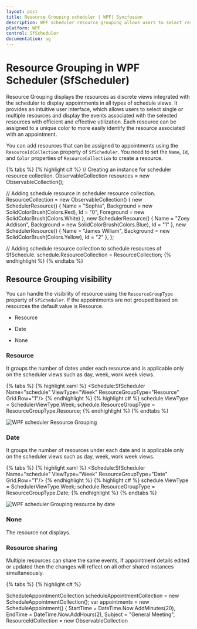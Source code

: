 ```yaml
---
layout: post
title: Resource Grouping scheduler | WPF| Syncfusion
description: WPF scheduler resource grouping allows users to select resources and display with efficient use of the events associated with the selected resources.
platform: WPF
control: SfScheduler
documentation: ug
---
```


# Resource Grouping in WPF Scheduler (SfScheduler)

Resource Grouping displays the resources as discrete views integrated with the scheduler to display appointments in all types of schedule views. It provides an intuitive user interface, which allows users to select single or multiple resources and display the events associated with the selected resources with efficient and effective utilization. Each resource can be assigned to a unique color to more easily identify the resource associated with an appointment. 

You can add resources that can be assigned to appointments using the `ResourceIdCollection` property of `SfScheduler`. You need to set the `Name`, `Id`, and `Color` properties of `ResourceCollection` to create a resource.

{% tabs %}
{% highlight c# %}
// Creating an instance for scheduler resource collection.
ObservableCollection<object> resources = new ObservableCollection<object>();

// Adding schedule resource in scheduler resource collection.
ResourceCollection = new ObservableCollection<object>()
{
new SchedulerResource() { Name = "Sophia", Background = new SolidColorBrush(Colors.Red), Id = "0", Foreground = new SolidColorBrush(Colors.White) },
new SchedulerResource() { Name = "Zoey Addison", Background = new SolidColorBrush(Colors.Blue), Id = "1" },
new SchedulerResource() { Name = "James William", Background = new SolidColorBrush(Colors.Yellow), Id = "2" },
};

// Adding schedule resource collection to schedule resources of SfSchedule.
schedule.ResourceCollection = ResourceCollection;
{% endhighlight %}
{% endtabs %}


## Resource Grouping visibility

You can handle the visibility of resource using the `ResourceGroupType` property of `SfScheduler`. If the appointments are not grouped based on resources the default value is Resource.

* Resource

* Date

* None

### Resource

It groups the number of dates under each resource and is applicable only on the scheduler views such as day, week, work week views.

{% tabs %}
{% highlight xaml %}
<Schedule:SfScheduler Name="schedule" ViewType="Week" ResourceGroupType="Resource" Grid.Row="1"/>
{% endhighlight %}
{% highlight c# %}
schedule.ViewType = SchedulerViewType.Week;
schedule.ResourceGroupType = ResourceGroupType.Resource;
{% endhighlight %}
{% endtabs %}

![WPF scheduler Resource Grouping](Resource_Images/Resource.png)

### Date
It groups the number of resources under each date and is applicable only on the scheduler views such as day, week, work week views.

{% tabs %}
{% highlight xaml %}
<Schedule:SfScheduler Name="schedule" ViewType="Week" ResourceGroupType="Date" Grid.Row="1"/>
{% endhighlight %}
{% highlight c# %}
schedule.ViewType = SchedulerViewType.Week;
schedule.ResourceGroupType = ResourceGroupType.Date;
{% endhighlight %}
{% endtabs %}

![WPF scheduler Grouping resource by date ](Resource_Images/Resource_Date.png)


### None
The resource not displays.


### Resource sharing 
Multiple resources can share the same events, If appointment details edited or updated then the changes will reflect on all other shared instances simultaneously.

{% tabs %}
{% highlight c# %}

ScheduleAppointmentCollection scheduleAppointmentCollection = new ScheduleAppointmentCollection();
var appointments = new ScheduleAppointment()
{
StartTime = DateTime.Now.AddMinutes(20),
EndTime = DateTime.Now.AddHours(2),
Subject = "General Meeting",
ResourceIdCollection = new ObservableCollection<object>() { (ResourceCollection[0] as SchedulerResource).Id , (ResourceCollection[1] as SchedulerResource).Id}
};

scheduleAppointmentCollection.Add(appointments);
this.schedule.ItemsSource = scheduleAppointmentCollection;

{% endhighlight %}
{% endtabs %}

![WPF scheduler resource sharing ](Resource_Images/Resource_Sharing.png)

## Creating appointments by specifying the resource

You can associate `Resources` to the appointments by adding `Id` of resource in the `ResourceIdCollection` property of `ScheduleAppointment`. Appointments associated with the selected resources will be displayed in the `SfScheduler` views. 

{% tabs %}
{% highlight c# %}
// Creating an instance for scheduler appointment collection
ScheduleAppointmentCollection scheduleAppointmentCollection = new ScheduleAppointmentCollection();
//Adding schedule appointment in scheduler appointment collection 
var appointments = new ScheduleAppointment()
{
StartTime = DateTime.Now.AddMinutes(20),
EndTime = DateTime.Now.AddHours(2),
Subject = "General Meeting",
ResourceIdCollection = new ObservableCollection<object>() { (ResourceCollection[0] as SchedulerResource).Id}
};


scheduleAppointmentCollection.Add(scheduleAppointment1);
//Adding schedule appointment collection to ItemsSource of SfScheduler
scheduler.ItemsSource = scheduleAppointmentCollection;
{% endhighlight %}
{% endtabs %}

## Creating appointments by specifying the custom resource

You can create a custom class `CustomResourceClass` with mandatory fields `Name`, `Subject`, `Id`,`ForegroundColor` and `BackgroundColor`. 

{% tabs %}
{% highlight c# %}
public class CustomResourceClass : INotifyPropertyChanged
    {
        private string subject;
        private int id;
        private Brush background;
        private Brush foreground;

        private string name;

        public string Name
        {
            get { return name; }
            set
            {
                name = value;
                this.RaisePropertyChanged("Name");
            }
        }


        public string Subject
        {
            get { return subject; }
            set
            {
                subject = value;
                this.RaisePropertyChanged("Subject");
            }
        }

        public int Id
        {
            get { return id; }
            set
            {
                id = value;
                this.RaisePropertyChanged("Code");
            }
        }

        public Brush BackgroundColor
        {
            get { return background; }
            set
            {
                background = value;
                this.RaisePropertyChanged("BackgroundColor");
            }
        }

        public Brush ForegroundColor
        {
            get { return foreground; }
            set
            {
                foreground = value;
                this.RaisePropertyChanged("ForegroundColor");
            }
        }

        public event PropertyChangedEventHandler PropertyChanged;

        private void RaisePropertyChanged(string propertyName)
        {
            this.PropertyChanged?.Invoke(this, new PropertyChangedEventArgs(propertyName));
        }
    }

{% endhighlight %}
{% endtabs %}

>**NOTE**
You can inherit this class from `INotifyPropertyChanged` for dynamic changes in custom data.


### Creating the custom resource collection

You can add resources for `CustomResourceClass` that can be assigned to appointments using the `ResourceIdCollection` property of `SfScheduler`. You need to set the `Name`, `Id`, and `Color` properties of `ResourceCollection` to create a resource.

{% tabs %}
{% highlight c# %}
// Creating an instance for scheduler resource collection.
ObservableCollection<object> resources = new ObservableCollection<object>();

// Adding custom resource in scheduler resource collection.
ResourceCollection = new ObservableCollection<object>()
{
new CustomResourceClass() { Name = "Peter", BackgroundColor = new SolidColorBrush(Colors.Red), Id = "0", ForegroundColor = new SolidColorBrush(Colors.White) },
new CustomResourceClass() { Name = "Natasha", BackgroundColor = new SolidColorBrush(Colors.Blue), Id = "1" },
new CustomResourceClass() { Name = "James William", BackgroundColor = new SolidColorBrush(Colors.Yellow), Id = "2" },
};

// Adding schedule resource collection to schedule resources of SfSchedule.
schedule.ResourceCollection = ResourceCollection;
{% endhighlight %}
{% endtabs %}


### Resource Mapping

Schedule supports full data binding to any type of `IEnumerable` source. Specify the `ResourceMapping` attribute to map the properties in the underlying data source to the schedule resource.

| Property Name | Description |
|-------------------------------------------------------------------------------------------------------------------------------------------------------------------------------------------------------|--------------------------------------------------------------------------------------------------------------------------|
| `Name` | Maps the property name of custom class, which is equivalent to Name in ScheduleResource. |
| `Id` | Maps the property name of custom class, which is equivalent to Id in ScheduleResource. |
| `Image` | Maps the property name of custom class, which is equivalent to Image in ScheduleResource. |
| `Color`| Maps the property name of custom class, which is equivalent to Color in ScheduleResource. |

>**NOTE**
Custom resource class should contain a mandatory field for resource `Id`.

You can map the properties of `CustomResourceClass` class with our `SfScheduler` control using Scheduler `ResourceMapping`.

{% tabs %}
{% highlight xaml %}
<Schedule:SfScheduler Name="schedule" ViewType="Week" ResourceGroupType="Resource">
<Schedule:SfScheduler.ResourceMapping>
<Schedule:ResourceMapping Id="Id" Name="Name" Background="BackgroundColor" Foreground="ForegroundColor"/>
</Schedule:SfScheduler.ResourceMapping>
</Schedule:SfScheduler>
{% endhighlight %}
{% highlight c# %}
 // Schedule data mapping for custom resource.
ResourceMapping resourceMapping = new ResourceMapping();
resourceMapping.Name = "Name";
resourceMapping.Id = "Id";
resourceMapping.Background = "BackgroundColor";
resourceMapping.Foreground = "ForegroundColor";
schedule.ResourceMapping = resourceMapping;
{% endhighlight %}
{% endtabs %}

You can associate `ResourceMapping` to the appointments by adding `Id` of resource in the `ResourceIdCollection` property of `ScheduleAppointment`. Appointments associated with the selected resources will be displayed in the `SfScheduler` views. 

{% tabs %}
{% highlight C# %}


{% endhighlight %}
{% endtabs %}

## Visible resource count

You can customize the number of visible resources in the current view using the `VisibleResourceCount` property of `DaysViewSettings`  or `TimelineViewSettings` in `SfScheduler`.

### DaysViewSetting visible resource count
`DaysViewSetting` applicable for Day, Week and WorkWeek views. By default, value of this property is set to 1.
{% tabs %}
{% highlight xaml %}
<Schedule:SfScheduler Name="schedule" ViewType="Week" ResourceGroupType="Resource">
<Schedule:SfScheduler.DaysViewSettings>
<Schedule:DaysViewSettings VisibleResourceCount="2"/>
</Schedule:SfScheduler.DaysViewSettings>
</Schedule:SfScheduler>
{% endhighlight %}
{% highlight c# %}
schedule.DaysViewSettings.VisibleResourceCount = 3;
{% endhighlight %}
{% endtabs %}


### TimelineViewSetting visible resource count
`TimelineViewSetting` applicable for Timeline views. By default, value of this property is set to 1.
{% tabs %}
{% highlight xaml %}
<Schedule:SfScheduler Name="schedule" ViewType="Week" ResourceGroupType="Resource">
<Schedule:SfScheduler.TimelineViewSettings>
<Schedule:TimelineViewSettings VisibleResourceCount="2"/>
</Schedule:SfScheduler.TimelineViewSettings>
</Schedule:SfScheduler>
{% endhighlight %}
{% highlight c# %}
schedule.TimelineViewSettings.VisibleResourceCount = 3;
{% endhighlight %}
{% endtabs %}

## Special Time Region

Special time region can be created based on the resources in day , week , work week and timeline views.

{% tabs %}
{% highlight c# %}

ScheduleAppointmentCollection scheduleAppointmentCollection = new ScheduleAppointmentCollection();
var appointments = new ScheduleAppointment()
{
StartTime = DateTime.Now.AddMinutes(20),
EndTime = DateTime.Now.AddHours(2),
Subject = "SUBJECT",
ResourceIdCollection = new ObservableCollection<object>() { (ResourceCollection[0] as SchedulerResource).Id , (ResourceCollection[1] as SchedulerResource).Id}
};

scheduleAppointmentCollection.Add(appointments);
this.schedule.ItemsSource = scheduleAppointmentCollection;

{% endhighlight %}
{% endtabs %}

![WPF scheduler resource Special Time Region ](Resource_Images/Resource_SepcialRegion.png)
